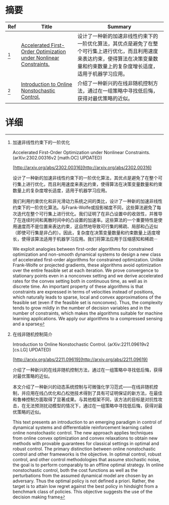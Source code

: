 # 摘要

| Ref | Title | Summary |
| --- | --- | --- |
| [^1] | [Accelerated First-Order Optimization under Nonlinear Constraints.](http://arxiv.org/abs/2302.00316) | 设计了一种新的加速非线性约束下的一阶优化算法，其优点是避免了在整个可行集上进行优化，而且利用速度来表达约束，使得算法在决策变量数量和约束数量上的复杂度增长适度，适用于机器学习应用。 |
| [^2] | [Introduction to Online Nonstochastic Control.](http://arxiv.org/abs/2211.09619) | 介绍了一种新兴的在线非随机控制方法，通过在一组策略中寻找低后悔，获得对最优策略的近似。 |

# 详细

[^1]: 加速非线性约束下的一阶优化

    Accelerated First-Order Optimization under Nonlinear Constraints. (arXiv:2302.00316v2 [math.OC] UPDATED)

    [http://arxiv.org/abs/2302.00316](http://arxiv.org/abs/2302.00316)

    设计了一种新的加速非线性约束下的一阶优化算法，其优点是避免了在整个可行集上进行优化，而且利用速度来表达约束，使得算法在决策变量数量和约束数量上的复杂度增长适度，适用于机器学习应用。

    

    我们利用约束优化和非光滑动力系统之间的类比，设计了一种新的加速非线性约束下的一阶优化算法。与Frank-Wolfe或投影梯度不同，这些算法避免了每次迭代在整个可行集上进行优化。我们证明了在非凸设置中的收敛性，并推导了在连续时间和离散时间中的凸设置的加速率。这些算法的一个重要特性是使用速度而不是位置来表达约束，这自然地导致可行集的稀疏、局部和凸近似（即使可行集是非凸的）。因此，复杂度在决策变量数量和约束数量上适度增长，使得该算法适用于机器学习应用。我们将算法应用于压缩感知和稀疏···

    We exploit analogies between first-order algorithms for constrained optimization and non-smooth dynamical systems to design a new class of accelerated first-order algorithms for constrained optimization. Unlike Frank-Wolfe or projected gradients, these algorithms avoid optimization over the entire feasible set at each iteration. We prove convergence to stationary points even in a nonconvex setting and we derive accelerated rates for the convex setting both in continuous time, as well as in discrete time. An important property of these algorithms is that constraints are expressed in terms of velocities instead of positions, which naturally leads to sparse, local and convex approximations of the feasible set (even if the feasible set is nonconvex). Thus, the complexity tends to grow mildly in the number of decision variables and in the number of constraints, which makes the algorithms suitable for machine learning applications. We apply our algorithms to a compressed sensing and a sparse
    
[^2]: 在线非随机控制简介

    Introduction to Online Nonstochastic Control. (arXiv:2211.09619v2 [cs.LG] UPDATED)

    [http://arxiv.org/abs/2211.09619](http://arxiv.org/abs/2211.09619)

    介绍了一种新兴的在线非随机控制方法，通过在一组策略中寻找低后悔，获得对最优策略的近似。

    

    本文介绍了一种新兴的动态系统控制与可微强化学习范式——在线非随机控制，并应用在线凸优化和凸松弛技术得到了具有可证明保证的新方法，在最佳和鲁棒控制方面取得了显著成果。与其他框架不同，该方法的目标是对抗性攻击，在无法预测扰动模型的情况下，通过在一组策略中寻找低后悔，获得对最优策略的近似。

    This text presents an introduction to an emerging paradigm in control of dynamical systems and differentiable reinforcement learning called online nonstochastic control. The new approach applies techniques from online convex optimization and convex relaxations to obtain new methods with provable guarantees for classical settings in optimal and robust control.  The primary distinction between online nonstochastic control and other frameworks is the objective. In optimal control, robust control, and other control methodologies that assume stochastic noise, the goal is to perform comparably to an offline optimal strategy. In online nonstochastic control, both the cost functions as well as the perturbations from the assumed dynamical model are chosen by an adversary. Thus the optimal policy is not defined a priori. Rather, the target is to attain low regret against the best policy in hindsight from a benchmark class of policies.  This objective suggests the use of the decision making frame
    

